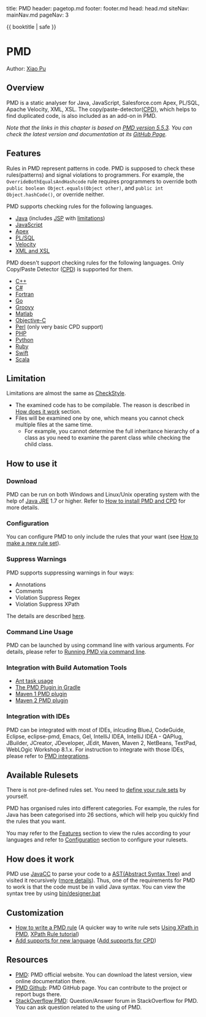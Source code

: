 <frontmatter>
  title: PMD
  header: pagetop.md
  footer: footer.md
  head: head.md
  siteNav: mainNav.md
  pageNav: 3
</frontmatter>

<div class="website-content">

{{ booktitle | safe }}

# PMD

Author: [Xiao Pu](https://nus-oss.github.io/cs3281-website/students/AY1617S2/xiaoPu/xiaoPu-Resume.html)

## Overview

PMD is a static analyser for Java, JavaScript, Salesforce.com Apex, PL/SQL, Apache Velocity, XML, XSL. The copy/paste-detector([CPD](http://pmd.sourceforge.net/pmd-4.3.0/cpd.html)), which helps to find duplicated code, is also included as an add-on in PMD.

*Note that the links in this chapter is based on [PMD version 5.5.3](https://pmd.github.io/pmd-5.5.3/). You can check the latest version and documentation at its [GitHub Page](https://pmd.github.io/).*

## Features
Rules in PMD represent patterns in code. PMD is supposed to check these rules(patterns) and signal violations to programmers. For example, the `OverrideBothEqualsAndHashcode` rule requires programmers to override both `public boolean Object.equals(Object other)`, and `public int Object.hashCode()`, or override neither. 

PMD supports checking rules for the following languages.

- [Java](https://pmd.github.io/pmd-5.5.3/pmd-java/index.html) (includes [JSP](https://pmd.github.io/pmd-5.5.3/pmd-java/index.html) with [limitations](https://pmd.github.io/pmd-5.5.3/pmd-jsp/index.html))
- [JavaScript](https://pmd.github.io/pmd-5.5.3/pmd-javascript/index.html)
- [Apex](https://pmd.github.io/pmd-5.5.3/pmd-apex/index.html)
- [PL/SQL](https://pmd.github.io/pmd-5.5.3/pmd-plsql/index.html)
- [Velocity](https://pmd.github.io/pmd-5.4.1/pmd-vm/index.html)
- [XML and XSL](https://pmd.github.io/pmd-5.5.3/pmd-xml/index.html)

PMD doesn't support checking rules for the following languages. Only Copy/Paste Detector ([CPD](http://pmd.sourceforge.net/pmd-4.3.0/cpd.html)) is supported for them.

- [C++](https://pmd.github.io/pmd-5.5.3/pmd-cs/index.html)
- [C#](https://pmd.github.io/pmd-5.5.3/pmd-cpp/index.html)
- [Fortran](https://pmd.github.io/pmd-5.5.3/pmd-fortran/index.html)
- [Go](https://pmd.github.io/pmd-5.5.3/pmd-go/index.html)
- [Groovy](https://pmd.github.io/pmd-5.5.3/pmd-groovy/index.html)
- [Matlab](https://pmd.github.io/pmd-5.5.3/pmd-matlab/index.html)
- [Objective-C](https://pmd.github.io/pmd-5.5.3/pmd-objectivec/index.html)
- [Perl](https://pmd.github.io/pmd-5.5.3/pmd-perl/index.html) (only very basic CPD support)
- [PHP](https://pmd.github.io/pmd-5.5.3/pmd-php/index.html)
- [Python](https://pmd.github.io/pmd-5.5.3/pmd-python/index.html)
- [Ruby](https://pmd.github.io/pmd-5.5.3/pmd-ruby/index.html)
- [Swift](https://pmd.github.io/pmd-5.5.3/pmd-swift/index.html)
- [Scala](https://pmd.github.io/pmd-5.5.3/pmd-scala/index.html)

## Limitation
Limitations are almost the same as [CheckStyle](CheckStyle.html).

- The examined code has to be compilable. The reason is described in [How does it work](#how-does-it-work) section.
- Files will be examined one by one, which means you cannot check multiple files at the same time. 
	- For example, you cannot determine the full inheritance hierarchy of a class as you need to examine the parent class while checking the child class.

## How to use it

### Download
PMD can be run on both Windows and Linux/Unix operating system with the help of [Java JRE](http://www.oracle.com/technetwork/java/javase/overview/index.html) 1.7 or higher. Refer to [How to install PMD and CPD](https://pmd.github.io/pmd-5.5.3/usage/installing.html) for more details.

### Configuration
You can configure PMD to only include the rules that your want (see [How to make a new rule set](https://pmd.github.io/pmd-5.5.3/customizing/howtomakearuleset.html)).

### Suppress Warnings
PMD supports suppressing warnings in four ways:

- Annotations
- Comments
- Violation Suppress Regex
- Violation Suppress XPath

The details are described [here](https://pmd.github.io/pmd-5.5.3/usage/suppressing.html).

### Command Line Usage
PMD can be launched by using command line with various arguments. For details, please refer to [Running PMD via command line](https://pmd.github.io/pmd-5.5.3/usage/running.html).

### Integration with Build Automation Tools
- [Ant task usage](https://pmd.github.io/pmd-5.5.3/usage/ant-task.html)
- [The PMD Plugin in Gradle](https://docs.gradle.org/current/userguide/pmd_plugin.html)
- [Maven 1 PMD plugin](https://pmd.github.io/pmd-5.5.3/usage/maven-plugin.html)
- [Maven 2 PMD plugin](https://pmd.github.io/pmd-5.5.3/usage/mvn-plugin.html)

### Integration with IDEs
PMD can be integrated with most of IDEs, inlcuding BlueJ, CodeGuide, Eclipse, eclipse-pmd, Emacs, Gel, IntelliJ IDEA, IntelliJ IDEA - QAPlug, JBuilder, JCreator, JDeveloper, JEdit, Maven, Maven 2, NetBeans, TextPad, WebLOgic Workshop 8.1.x. For instruction to integrate with those IDEs, please refer to [PMD integrations](https://pmd.github.io/pmd-5.5.3/usage/integrations.html).

## Available Rulesets
There is not pre-defined rules set. You need to [define your rule sets](https://pmd.github.io/pmd-5.5.3/customizing/howtomakearuleset.html) by yourself.

PMD has organised rules into different categories. For example, the rules for Java has been categorised into 26 sections, which will help you quickly find the rules that you want.

You may refer to the [Features](#features) section to view the rules according to your languages and refer to [Configuration](#configuration) section to configure your rulesets.

## How does it work
PMD use [JavaCC](http://javacc.org) to parse your code to a [AST(Abstract Syntax Tree)](https://en.wikipedia.org/wiki/Abstract_syntax_tree) and visited it recursively ([more details](https://pmd.github.io/pmd-5.4.1/customizing/howitworks.html)). Thus, one of the requirements for PMD to work is that the code must be in valid Java syntax. You can view the syntax tree by using [bin/designer.bat](https://pmd.github.io/pmd-5.5.3/customizing/howtowritearule.html)

## Customization
- [How to write a PMD rule](https://pmd.github.io/pmd-5.5.3/customizing/howtowritearule.html) (A quicker way to write rule sets [Using XPath in PMD](https://pmd.github.io/pmd-5.4.1/customizing/xpathruletutorial.html), [XPath Rule tutorial](https://pmd.github.io/pmd-5.4.1/customizing/xpathruletutorial.html))
- [Add supports for new language](https://pmd.github.io/pmd-5.4.1/customizing/new-language.html) ([Add supports for CPD](https://pmd.github.io/pmd-5.4.1/customizing/cpd-parser-howto.html))

## Resources
- [PMD](https://pmd.github.io/): PMD official website. You can download the latest version, view online documentation there.
- [PMD Github](https://github.com/pmd/pmd): PMD GitHub page. You can contribute to the project or report bugs there.
- [StackOverflow PMD](https://stackoverflow.com/questions/tagged/pmd): Question/Answer forum in StackOverflow for PMD. You can ask question related to the using of PMD.
</div>
